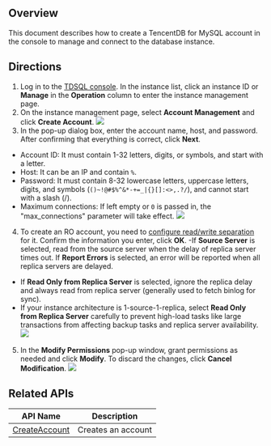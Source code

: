 ## Overview
This document describes how to create a TencentDB for MySQL account in the console to manage and connect to the database instance.

## Directions
1. Log in to the [TDSQL console](https://console.cloud.tencent.com/tdsqld/instance-tdmysql). In the instance list, click an instance ID or **Manage** in the **Operation** column to enter the instance management page.
2. On the instance management page, select **Account Management** and click **Create Account**.
![](https://staticintl.cloudcachetci.com/yehe/backend-news/H6SZ901_5.png)
3. In the pop-up dialog box, enter the account name, host, and password. After confirming that everything is correct, click **Next**.
 - Account ID: It must contain 1-32 letters, digits, or symbols, and start with a letter.
 - Host: It can be an IP and contain `%`.
 - Password: It must contain 8-32 lowercase letters, uppercase letters, digits, and symbols (`()~!@#$%^&*-+=_|{}[]:<>,.?/`), and cannot start with a slash (/).
 - Maximum connections: If left empty or `0` is passed in, the "max_connections" parameter will take effect.
![](https://staticintl.cloudcachetci.com/yehe/backend-news/xN4h743_6.png)
4. To create an RO account, you need to [configure read/write separation](https://intl.cloud.tencent.com/document/product/1042/33351) for it. Confirm the information you enter, click **OK**.
 -If **Source Server** is selected, read from the source server when the delay of replica server times out.
 If **Report Errors** is selected, an error will be reported when all replica servers are delayed.
 - If **Read Only from Replica Server** is selected, ignore the replica delay and always read from replica server (generally used to fetch binlog for sync).
 - If your instance architecture is 1-source-1-replica, select **Read Only from Replica Server** carefully to prevent high-load tasks like large transactions from affecting backup tasks and replica server availability.
![](https://staticintl.cloudcachetci.com/yehe/backend-news/7Sed850_7.png)
5. In the **Modify Permissions** pop-up window, grant permissions as needed and click **Modify**. To discard the changes, click **Cancel Modification**.
![](https://staticintl.cloudcachetci.com/yehe/backend-news/ZH36793_8.png)

## Related APIs

| API Name | Description |
| ------------------------------------------------------------ | -------- |
| [CreateAccount](https://intl.cloud.tencent.com/document/product/1042/34449) | Creates an account |

